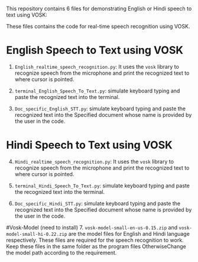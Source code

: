 

This repository contains 6 files for demonstrating English or Hindi speech to text using VOSK:


These files contains the code for real-time speech recognition using VOSK. 

# English Speech to Text using VOSK
1. `English_realtime_speech_recognition.py`: 
It uses the `vosk` library to recognize speech from the microphone and print the recognized text to where cursor is pointed.

2. `terminal_English_Speech_To_Text.py`: 
simulate keyboard typing and paste the recognized text into the terminal.

3. `Doc_specific_English_STT.py`: 
simulate keyboard typing and paste the recognized text into the Specified document whose name is provided by the user in the code.


# Hindi Speech to Text using VOSK
4. `Hindi_realtime_speech_recognition.py`: 
It uses the `vosk` library to recognize speech from the microphone and print the recognized text to where cursor is pointed.

5. `terminal_Hindi_Speech_To_Text.py`:
simulate keyboard typing and paste the recognized text into the terminal.

6. `Doc_specific_Hindi_STT.py`: 
simulate keyboard typing and paste the recognized text into the Specified document whose name is provided by the user in the code.

#Vosk-Model (need to install)
7. `vosk-model-small-en-us-0.15.zip` and `vosk-model-small-hi-0.22.zip` are the model files for English and Hindi language respectively. These files are required for the speech recognition to work. Keep these files in the same folder as the program files OtherwiseChange the model path according to the requirement.
